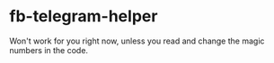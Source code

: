 # fb-telegram-helper
Won't work for you right now, unless you read and change the magic numbers in the code.
